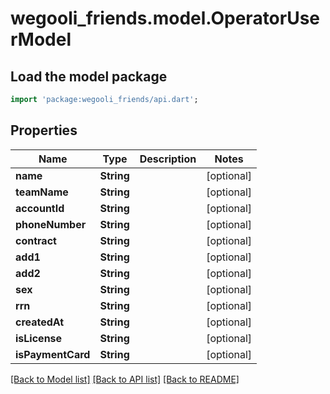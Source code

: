 # wegooli_friends.model.OperatorUserModel

## Load the model package

```dart
import 'package:wegooli_friends/api.dart';
```

## Properties

| Name              | Type       | Description | Notes      |
| ----------------- | ---------- | ----------- | ---------- |
| **name**          | **String** |             | [optional] |
| **teamName**      | **String** |             | [optional] |
| **accountId**     | **String** |             | [optional] |
| **phoneNumber**   | **String** |             | [optional] |
| **contract**      | **String** |             | [optional] |
| **add1**          | **String** |             | [optional] |
| **add2**          | **String** |             | [optional] |
| **sex**           | **String** |             | [optional] |
| **rrn**           | **String** |             | [optional] |
| **createdAt**     | **String** |             | [optional] |
| **isLicense**     | **String** |             | [optional] |
| **isPaymentCard** | **String** |             | [optional] |

[[Back to Model list]](../README.md#documentation-for-models)
[[Back to API list]](../README.md#documentation-for-api-endpoints)
[[Back to README]](../README.md)
